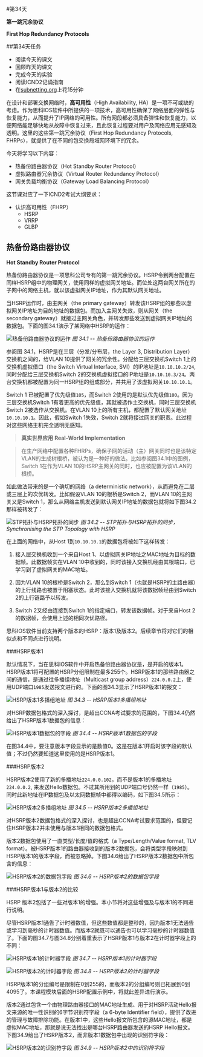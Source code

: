 #第34天

**第一跳冗余协议**

**First Hop Redundancy Protocols**

##第34天任务

- 阅读今天的课文
- 回顾昨天的课文
- 完成今天的实验
- 阅读ICND2记诵指南
- 在[subnetting.org](subnetting.org)上花15分钟

在设计和部署交换网络时，**高可用性**（High Availability, HA）是一项不可或缺的考虑。作为思科IOS软件中所提供的一项技术，高可用性确保了网络层面的弹性与恢复能力，从而提升了IP网络的可用性。所有网段都必须具备弹性和恢复能力，以便网络能足够快地从故障中恢复过来，且此恢复过程要对用户及网络应用无感知及透明。这里的这些第一跳冗余协议（First Hop Redundancy Protocols, FHRPs），就提供了在不同的包交换局域网环境下的冗余。

今天将学习以下内容：

- 热备份路由器协议（Hot Standby Router Protocol）
- 虚拟路由器冗余协议（Virtual Router Redundancy Protocol）
- 网关负载均衡协议（Gateway Load Balancing Protocol）

这节课对应了一下ICND2考试大纲要求：

+ 认识高可用性（FHRP）
    - HSRP
    - VRRP
    - GLBP

## 热备份路由器协议

**Hot Standby Router Protocol**

热备份路由器协议是一项思科公司专有的第一跳冗余协议。HSRP令到两台配置在同样HSRP组中的物理网关，使用同样的虚拟网关地址。而位处这两台网关所在的子网中的网络主机，就以该虚拟网关IP地址，作为其默认网关地址。

当HSRP运作时，由主网关（the primary gateway）转发该HSRP组的那些以虚拟网关IP地址为目的地址的数据包。而加入主网关失效，则从网关（the secondary gateway）就接过主网关角色，并转发那些发送到虚拟网关IP地址的数据包。下面的图34.1演示了某网络中HSRP的运作：

![热备份路由器协议的运作](images/3401.png)
*图 34.1 -- 热备份路由器协议的运作*

参阅图 34.1，HSRP是在三层（分发/分布层，the Layer 3, Distribution Layer）交换机之间的，给VLAN 10提供了网关的冗余性。分配给三层交换机Switch 1上的交换机虚拟借口（the Switch Virtual Interface, SVI）的IP地址是`10.10.10.2/24`, 同时分配给三层交换机Switch 2的交换机虚拟接口的IP地址是`10.10.10.3/24`。两台交换机都被配置为同一HSRP组的组成部分，并共用了该虚拟网关`10.10.10.1`。

Switch 1 已被配置了优先级值`105`，而Switch 2使用的是默认优先级值`100`。因为三层交换机Switch 1有着更高的优先级值，其就被选作主交换机，同时三层交换机Switch 2被选作从交换机。在VLAN 10上的所有主机，都配置了默认网关地址`10.10.10.1`。因此，假如Switch 1失效，Switch 2就将接过网关的职责。此过程对这些网络主机完全透明无感知。

> **真实世界应用**
> **Real-World Implementation**

> 在生产网络中配置各种FHRPs，确保子网的活动（主）网关同时也是该特定VLAN的生成树根桥，被认为是一种好的做法。比如参阅图34.1中的图例，Switch 1在作为VLAN 10的HSRP主网关的同时，也应被配置为该VLAN的根桥。

如此做法带来的是一个确切的网络（a deterministic network），从而避免在二层或三层上的次优转发。比如假设VLAN 10的根桥是Switch 2，而VLAN 10的主网关又是Switch 1，那么从网络主机发送到默认网关IP地址的数据包就将如下图34.2那样被转发了：

![STP拓扑与HSRP拓扑的同步](images/3402.png)
*图 34.2 -- STP拓扑与HSRP拓扑的同步，Synchronising the STP Topology with HSRP*

在上面的网络中，从Host 1到`10.10.10.1`的数据包将被如下这样转发：

1. 接入层交换机收到一个来自Host 1、以虚拟网关IP地址之MAC地址为目标的数据帧。此数据帧实在VLAN 10中收到的，同时该接入交换机经由其根端口，已学习到了虚拟网关的MAC地址。

2. 因为VLAN 10的根桥是Switch 2，那么到Switch 1（也就是HSRP的主路由器）的上行线路也被置于阻塞状态。此时该接入交换机就将该数据帧经由到Switch 2的上行链路予以转发。

3. Switch 2又经由连接到Switch 1的指定端口，转发该数据帧。对于来自Host 2的数据帧，会使用上述的相同次优路径。

思科IOS软件当前支持两个版本的HSRP：版本1及版本2。后续章节将对它们的相似点和不同点进行说明。

###HSRP版本1

默认情况下，当在思科IOS软件中开启热备份路由器协议是，是开启的版本1。HSRP版本1将可配置的HSRP分组限制在最多255个。HSRP版本1的那些路由器之间的通信，是通过往多播组地址（Multicast group address）`224.0.0.2`上，使用UDP端口`1985`发送报文进行的。下面的图34.3显示了HSRP版本1的报文：

![HSRP版本1多播组地址](images/3403.png)
*图 34.3 -- HSRP版本1多播组地址*

对HSRP数据包格式的深入探讨，是超出CCNA考试要求的范围的，下图34.4仍然给出了HSRP版本1数据包的信息：

![HSRP版本1数据包的字段](images/3404.png)
*图 34.4 -- HSRP版本1数据包的字段*

在图34.4中，要注意版本字段显示的是数值0。这是在版本1开启时该字段的默认值；不过仍然要知道这里使用的是HSRP版本1。

###HSRP版本2

HSRP版本2使用了新的多播地址`224.0.0.102`，而不是版本1的多播地址`224.0.0.2`, 来发送Hello数据包。不过其所用到的UDP端口号仍然一样（`1985`）。同时此新地址在IP数据包及以太网数据帧中都得以编码，如下图34.5所示：

![HSRP版本2多播组地址](images/3405.png)
*图 34.5 -- HSRP版本2多播组地址*

对HSRP版本2数据包格式的深入探讨，也是超出CCNA考试要求范围的，但要记住HSRP版本2并未使用与版本1相同的数据包格式。

版本2数据包使用了一直类型/长度/值的格式（a Type/Length/Value format, TLV format）。被HSRP版本1的路由器接收到的版本2数据包，会将类型字段映射到HSRP版本1的版本字段，而被忽略掉。下图34.6给出了HSRP版本2数据包中所包含的信息：

![HSRP版本2的数据包字段](images/3406.png)
*图 34.6 -- HSRP版本2的数据包字段*

###HSRP版本1与版本2的比较

HSRP 版本2包括了一些对版本1的增强。本小节将对这些增强及与版本1的不同进行说明。

尽管HSRP版本1通告了计时器数值，但这些数值都是整秒的，因为版本1无法通告或学习到毫秒的计时器数值。而版本2就既可以通告也可以学习毫秒的计时器数值了。下面的图34.7与图34.8分别着重表示了HSRP版本1与版本2在计时器字段上的不同：

![HSRP版本1的计时器字段](images/3407.png)
*图 34.7 -- HSRP版本1的计时器字段*

![HSRP版本2的计时器字段](images/3408.png)
*图 34.8 -- HSRP版本2的计时器字段*

HSRP版本1的分组编号是限制在0到255的，而版本2的分组编号则已拓展到0到4095了。本课程模块后面的HSRP配置示例中，将就此差异进行演示。

版本2通过包含一个由物理路由器接口的MAC地址生成、用于对HSRP活动Hello报文来源的唯一性识别的6字节识别符字段（a 6-byte Identifier field），提供了改进的管理与故障排除功能。在版本1中，这些Hello报文所包含的源MAC地址，都是虚拟MAC地址，那就是说无法找出是哪台HSRP路由器发送的HSRP Hello报文。下图34.9给出了HSRP版本2，而非版本1数据包中出现的识别符字段：

![HSRP版本2的识别符字段](images/3409.png)
*图 34.9 -- HSRP版本2中的识别符字段*

